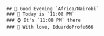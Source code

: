 
        ## 👋 Good Evening `Africa/Nairobi`
        ### 📅 Today is `11:08 PM`
        ### ⌚ It's `11:08 PM` there
        ### 🎩 With love, EduardoProfe666 
        